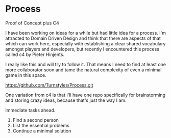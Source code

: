 # Process
Proof of Concept plus C4

I have been working on ideas for a while but had little idea for a process. I'm attracted to Domain Driven Design and think that there are aspects of that which can work here, especially with establishing a clear shared vocabulary amongst players and developers, but recently I encountered this process called c4 by Pieter Hinjents.

I really like this and will try to follow it. That means I need to find at least one more collaborator soon and tame the natural complexity of even a minimal game in this space.

https://github.com/Turnstyles/Process.git

One variation from c4 is that I'll have one repo specifically for brainstorming and storing crazy ideas, because that's just the way I am.

Immediate tasks ahead.
  1. Find a second person
  2. List the essential problems
  3. Continue a minimal solution
